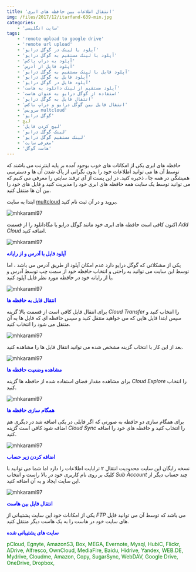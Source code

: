 ```yaml
---
title: 'انتقال اطلاعات بین حافظه های ابری'
img: /files/2017/12/itarfand-639-min.jpg
categories:
    - 'سایت انگلیسی'
tags:
    - 'remote upload to google drive'
    - 'remote url upload'
    - 'آپلود با لینک در گوگل درایو'
    - 'آپلود با لینک مستقیم به گوگل درایو'
    - 'آپلود به دراپ باکس'
    - 'آپلود فایل از آدرس'
    - 'آپلود فایل با لینک مستقیم به گوگل درایو'
    - 'آپلود فایل به گوگل درایو'
    - 'آپلود فایل در گوگل درایو'
    - 'آپلود مستقیم از لینک دانلود به هاست'
    - 'استفاده از گوگل درایو به عنوان هاست'
    - 'انتقال فایل به گوگل درایو'
    - 'انتقال فایل بین گوگل درایو و دراپ باکس'
    - 'سرویس multcloud'
    - 'گوگل درایو'
    - لیچ
    - 'لیچ کردن فایل'
    - 'لینک گوگل درایو'
    - 'لینک مستقیم گوگل درایو'
    - 'معرفی سایت'
    - 'هاست گوگل'
---
```


حافظه های ابری یکی از امکانات های خوب بوجود آمده بر پایه اینترنت می باشند که توسط آن ها می توانید اطلاعات خود را بدون نگرانی از پاک شدن آن ها و دسترسی همیشگی در همه جا ، ذخیره کنید. در این پست از آی ترفند سایتی را معرفی می کنیم که می توانید توسط یک سایت همه حافظه های ابری خود را مدیریت کنید و فایل های خود را بین آن ها منتقل کنید.

ابتدا به سایت [multcloud](https://www.multcloud.com/sign?method=up&tc=51feffd65ff9cd94015ffe65d815046d) بروید و در آن ثبت نام کنید.

![mhkarami97](/files/2017/12/itarfand-631-min.jpg)  

اکنون کافی است حافظه های ابری خود مانند گوگل درایو یا مگادانلود را از قسمت *Add Cloud* اضافه کنید.

![mhkarami97](/files/2017/12/itarfand-634-min.jpg)  

<span style="color: #0000ff;">**آپلود فایل با آدرس و از رایانه**</span>

یکی از مشکلاتی که گوگل درایو دارد عدم امکان آپلود از طریق آدرس می باشد ، اما توسط این سایت می توانید به راحتی و انتخاب حافظه خود از سمت چپ توسط آدرس و یا از رایانه خود در حافظه مورد نظر فایل آپلود کنید.

![mhkarami97](/files/2017/12/itarfand-638-min.jpg)  

<span style="color: #0000ff;">**انتقال فایل به حافظه ها**</span>

برای انتقال فایل کافی است از قسمت بالا گزینه *Cloud Transfer* را انتخاب کنید و سپس ابتدا فایل هایی که می خواهید منتقل کنید و سپس حافظه ای که فایل ها به آن منتقل می شود را انتخاب کنید.

![mhkarami97](/files/2017/12/itarfand-633-min.jpg)  

بعد از این کار با انتخاب گزینه مشخص شده می توانید انتقال فایل ها را مشاهده کنید.

![mhkarami97](/files/2017/12/itarfand-632-min.jpg)  

<span style="color: #0000ff;">**مشاهده وضعیت حافظه ها**</span>

برای مشاهده مقدار فضای استفاده شده از حافظه ها گزینه *Cloud Explore* را انتخاب کنید.

![mhkarami97](/files/2017/12/itarfand-635-min.jpg)  

<span style="color: #0000ff;">**همگام سازی حافظه ها**</span>

برای همگام سازی دو حافظه به صورتی که اگر فایلی در یکی اضافه شد در دیگری هم اضافه شود کافی است گزینه *Cloud Sync* را انتخاب کنید و حافظه های خود را اضافه کنید.

![mhkarami97](/files/2017/12/itarfand-636-min.jpg)  

<span style="color: #0000ff;">**اضافه کردن زیر حساب**</span>

نسخه رایگان این سایت محدودیت انتقال ۲ ترابایت اطلاعات را دارد اما شما می توانید با کلیک بر روی نام کاربری خود در بالا راست و انتخاب *Sub Account* چند حساب دیگر از این سایت ایجاد و به آن اضافه کنید.

![mhkarami97](/files/2017/12/itarfand-637-min.jpg)  

<span style="color: #0000ff;">**انتقال فایل بین هاست**</span>

یکی از امکانات خود این سایت پشتیبانی از *FTP* می باشد که توسط آن می توانید فایل های سایت خود در هاست را به یک هاست دیگر منتقل کنید.

<span style="color: #0000ff;">**سایت های پشتیبانی شده**</span>

<span style="color: #008000;">pCloud, Egnyte, AmazonS3, Box, MEGA, Evernote, Mysql, HubiC, Flickr, ADrive, Alfresco, OwnCloud, MediaFire, Baidu, Hidrive, Yandex, WEB.DE, Mydrive, Cloudme, Amazon, Copy, SugarSync, WebDAV, Google Drive, OneDrive, Dropbox, </span>